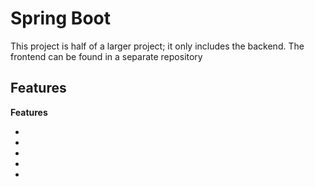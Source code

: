 # Spring Boot
This project is half of a larger project; it only includes the backend. The frontend can be found in a separate repository

## Features

**Features**

-
-
-
-
-
